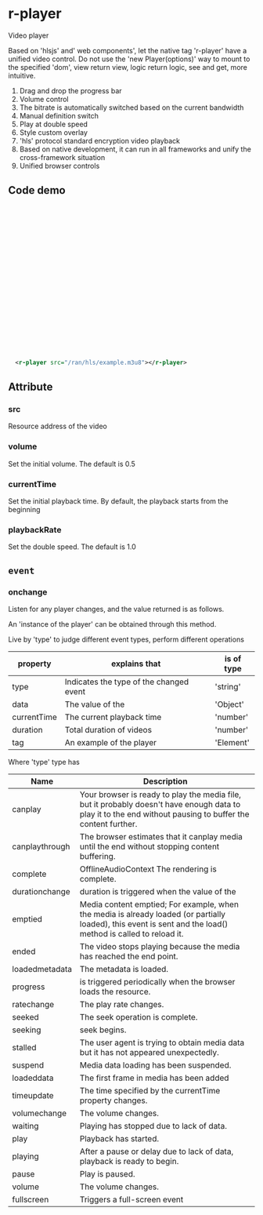 # r-player

Video player

Based on 'hlsjs' and' web components', let the native tag 'r-player' have a unified video control.
Do not use the 'new Player(options)' way to mount to the specified 'dom', view return view, logic return logic, see and get, more intuitive.

1. Drag and drop the progress bar
2. Volume control
3. The bitrate is automatically switched based on the current bandwidth
4. Manual definition switch
5. Play at double speed
6. Style custom overlay
7. 'hls' protocol standard encryption video playback
8. Based on native development, it can run in all frameworks and unify the cross-framework situation
9. Unified browser controls

## Code demo

<r-player style="display: block;width:100%;max-width:600px;height:300px;" src="/ran/hls/example.m3u8"></r-player>

```xml
  <r-player src="/ran/hls/example.m3u8"></r-player>
```

## Attribute

### src

Resource address of the video

### volume

Set the initial volume. The default is 0.5

### currentTime

Set the initial playback time. By default, the playback starts from the beginning

### playbackRate

Set the double speed. The default is 1.0

## `event`

### onchange

Listen for any player changes, and the value returned is as follows.

An 'instance of the player' can be obtained through this method.

Live by 'type' to judge different event types, perform different operations

| property    | explains that                           | is of type |
| ----------- | --------------------------------------- | ---------- |
| type        | Indicates the type of the changed event | 'string'   |
| data        | The value of the                        | 'Object'   |
| currentTime | The current playback time               | 'number'   |
| duration    | Total duration of videos                | 'number'   |
| tag         | An example of the player                | 'Element'  |

Where 'type' type has

| Name | Description |
| ---- | ---------- |  
| canplay        | Your browser is ready to play the media file, but it probably doesn't have enough data to play it to the end without pausing to buffer the content further.  |
| canplaythrough | The browser estimates that it canplay media until the end without stopping content buffering.                                                                |
| complete       | OfflineAudioContext The rendering is complete.                                                                                                               |
| durationchange | duration is triggered when the value of the                                                                                                                  | duration property changes.         |
| emptied        | Media content emptied; For example, when the media is already loaded (or partially loaded), this event is sent and the load() method is called to reload it. |
| ended          | The video stops playing because the media has reached the end point.                                                                                         |
| loadedmetadata | The metadata is loaded.                                                                                                                                      |
| progress       | is triggered periodically when the browser loads the resource.                                                                                               |
| ratechange     | The play rate changes.                                                                                                                                       |
| seeked         | The seek operation is complete.                                                                                                                              |
| seeking        | seek begins.                                                                                                                                                 |
| stalled        | The user agent is trying to obtain media data but it has not appeared unexpectedly.                                                                          |
| suspend        | Media data loading has been suspended.                                                                                                                       |
| loadeddata     | The first frame in media has been added                                                                                                                      | media has loaded.                  |
| timeupdate     | The time specified by the currentTime property changes.                                                                                                      | currentTime attribute has changed. |
| volumechange   | The volume changes.                                                                                                                                          |
| waiting        | Playing has stopped due to lack of data.                                                                                                                     |
| play           | Playback has started.                                                                                                                                        |
| playing        | After a pause or delay due to lack of data, playback is ready to begin.                                                                                      |
| pause          | Play is paused.                                                                                                                                              |
| volume         | The volume changes.                                                                                                                                          |
| fullscreen     | Triggers a full-screen event                                                                                                                                 |
